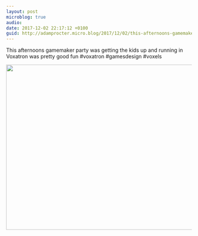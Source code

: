 ```yaml
---
layout: post
microblog: true
audio: 
date: 2017-12-02 22:17:12 +0100
guid: http://adamprocter.micro.blog/2017/12/02/this-afternoons-gamemaker.html
---
```

This afternoons gamemaker party was getting the kids up and running in Voxatron was pretty good fun #voxatron #gamesdesign #voxels

<img src="http://discursive.adamprocter.co.uk/uploads/2017/f248c0acd9.jpg" width="600" height="449" />
